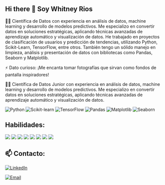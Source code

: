 ## Hi there 👋 Soy Whitney Rios

<!--
**wh1tneyr/wh1tneyr** is a ✨ _special_ ✨ repository because its `README.md` (this file) appears on your GitHub profile.

-->

👩‍💻 Científica de Datos con experiencia en análisis de datos, machine learning y desarrollo de modelos predictivos. Me especializo en convertir datos en soluciones estratégicas, aplicando técnicas avanzadas de aprendizaje automático y visualización de datos. He trabajado en proyectos de clasificación de usuarios y predicción de tendencias, utilizando Python, Scikit-Learn, TensorFlow, entre otros. También tengo un sólido manejo en limpieza, análisis y presentación de datos con bibliotecas como Pandas, Seaborn y Matplotlib.

⚡ Dato curioso: ¡Me encanta tomar fotografías que sirvan como fondos de pantalla inspiradores!

👩‍💻 Científica de Datos Junior con experiencia en análisis de datos, machine learning y desarrollo de modelos predictivos. Me especializo en convertir datos en soluciones estratégicas, aplicando técnicas avanzadas de aprendizaje automático y visualización de datos.

![Python](https://img.shields.io/badge/Python-3776AB?style=for-the-badge&logo=python&logoColor=white)
![Scikit-learn](https://img.shields.io/badge/Scikit--learn-F7931E?style=for-the-badge&logo=scikit-learn&logoColor=white)
![TensorFlow](https://img.shields.io/badge/TensorFlow-FF6F00?style=for-the-badge&logo=tensorflow&logoColor=white)
![Pandas](https://img.shields.io/badge/Pandas-150458?style=for-the-badge&logo=pandas&logoColor=white)
![Matplotlib](https://img.shields.io/badge/Matplotlib-013243?style=for-the-badge&logo=matplotlib&logoColor=white)
![Seaborn](https://img.shields.io/badge/Seaborn-0C55A5?style=for-the-badge&logoColor=white)



## Habilidades:
<!--

-->
![](https://img.shields.io/badge/Python-blue?style=for-the-badge&logo=python&logoColor=white)
![](https://img.shields.io/badge/Scikit-Learn-orange?style=for-the-badge&logo=scikit-learn&logoColor=white)
![](https://img.shields.io/badge/Seaborn-green?style=for-the-badge&logo=seaborn&logoColor=white)
![](https://img.shields.io/badge/Matplotlib-brown?style=for-the-badge&logo=matplotlib&logoColor=white)
![](https://img.shields.io/badge/Tableau-purple?style=for-the-badge&logo=tableau&logoColor=white)
![](https://img.shields.io/badge/SQL-pink?style=for-the-badge&logo=sql&logoColor=white)
![](https://img.shields.io/badge/Keras-camel?style=for-the-badge&logo=keras&logoColor=white)
![](https://img.shields.io/badge/TensorFlow-red?style=for-the-badge&logo=tensorflow&logoColor=white)


## 📫 Contacto:
<!--

-->

[![LinkedIn](https://img.shields.io/badge/LinkedIn-blue?style=for-the-badge&logo=linkedin&logoColor=white)](https://www.linkedin.com/in/whitney-rios-p/)


[![Email](https://img.shields.io/badge/Email-D14836?style=for-the-badge&logo=gmail&logoColor=white)](mailto:rioswhit@gmail.com)

